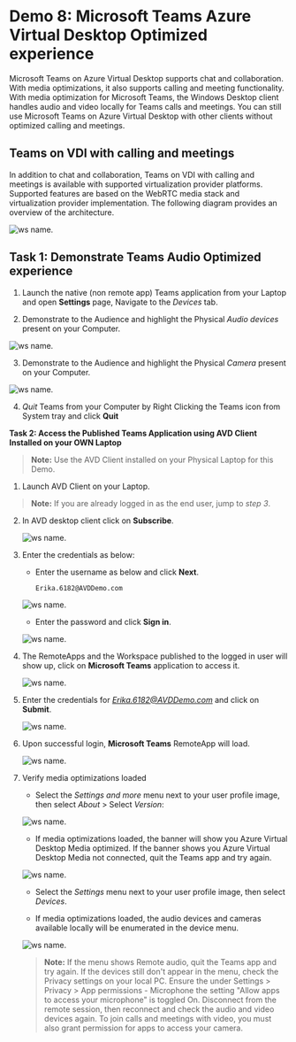 # **Demo 8: Microsoft Teams Azure Virtual Desktop Optimized experience**

Microsoft Teams on Azure Virtual Desktop supports chat and collaboration. With media optimizations, it also supports calling and meeting functionality.
With media optimization for Microsoft Teams, the Windows Desktop client handles audio and video locally for Teams calls and meetings. You can still use Microsoft Teams on Azure Virtual Desktop with other clients without optimized calling and meetings.

## Teams on VDI with calling and meetings

In addition to chat and collaboration, Teams on VDI with calling and meetings is available with supported virtualization provider platforms. Supported features are based on the WebRTC media stack and virtualization provider implementation. The following diagram provides an overview of the architecture.

![ws name.](media/img43.png)

## **Task 1: Demonstrate Teams Audio Optimized experience**

1.	Launch the native (non remote app) Teams application from your Laptop and open **Settings** page, Navigate to the *Devices* tab.

2.	Demonstrate to the Audience and highlight the Physical *Audio devices* present on your Computer.

![ws name.](media/img44.png)

3.	Demonstrate to the Audience and highlight the Physical *Camera* present on your Computer.

![ws name.](media/img45.png)

4.	*Quit* Teams from your Computer by Right Clicking the Teams icon from System tray and click **Quit**


**Task 2: Access the Published Teams Application using AVD Client Installed on your OWN Laptop**

>**Note:** Use the AVD Client installed on your Physical Laptop for this Demo.

1. Launch AVD Client on your Laptop.

>**Note:** If you are already logged in as the end user, jump to *step 3*.

2. In AVD desktop client click on **Subscribe**.

   ![ws name.](media/img9.png)

3. Enter the credentials as below:

   - Enter the username as below and click **Next**.
       ```
       Erika.6182@AVDDemo.com
       ```   

   ![ws name.](media/img10.png)   
   
   - Enter the password <inject key="demo Admin Password" /> and click **Sign in**.   

   ![ws name.](media/img11.png)

4. The RemoteApps and the Workspace published to the logged in user will show up, click on **Microsoft Teams** application to access it.

   ![ws name.](media/img46.png)
   
5. Enter the credentials for *Erika.6182@AVDDemo.com* and click on **Submit**.

   ![ws name.](media/img14.png)

6. Upon successful login, **Microsoft Teams** RemoteApp will load. 

   ![ws name.](media/img47.png)
   

7. Verify media optimizations loaded

    - Select the *Settings and more* menu next to your user profile image, then select *About* > Select *Version*:

    ![ws name.](media/img48.png)

    - If media optimizations loaded, the banner will show you Azure Virtual Desktop Media optimized. If the banner shows you Azure Virtual Desktop Media not connected, quit the Teams app and try again.

    ![ws name.](media/img49.png)

    - Select the *Settings* menu next to your user profile image, then select *Devices*.

    - If media optimizations loaded, the audio devices and cameras available locally will be enumerated in the device menu.

    ![ws name.](media/img50.png)    

    >**Note:** If the menu shows Remote audio, quit the Teams app and try again. If the devices still don't appear in the menu, check the Privacy settings on your local PC. Ensure the under Settings > Privacy > App permissions - Microphone the setting "Allow apps to access your microphone" is toggled On. Disconnect from the remote session, then reconnect and check the audio and video devices again. To join calls and meetings with video, you must also grant permission for apps to access your camera.